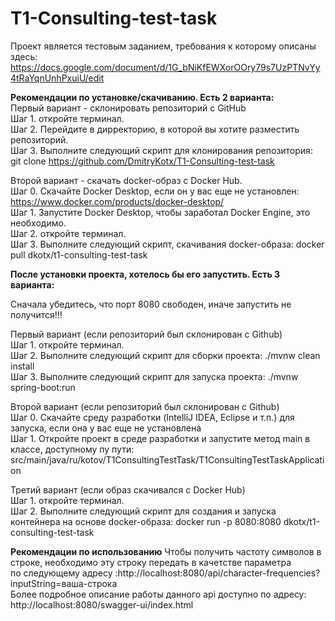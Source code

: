 # T1-Consulting-test-task

Проект является тестовым заданием, требования к которому описаны здесь: https://docs.google.com/document/d/1G_bNiKfEWXorOOry79s7UzPTNvYy4tRaYqnUnhPxuiU/edit

**Рекомендации по установке/скачиванию. Есть 2 варианта:**  
Первый вариант - склонировать репозиторий с GitHub  
Шаг 1. откройте терминал.  
Шаг 2. Перейдите в дирректорию, в которой вы хотите разместить репозиторий.  
Шаг 3. Выполните следующий скрипт для клонирования репозитория: git clone https://github.com/DmitryKotx/T1-Consulting-test-task

Второй вариант - скачать docker-образ с Docker Hub.  
Шаг 0. Скачайте Docker Desktop, если он у вас еще не установлен: https://www.docker.com/products/docker-desktop/  
Шаг 1. Запустите Docker Desktop, чтобы заработал Docker Engine, это необходимо.  
Шаг 2. откройте терминал.  
Шаг 3. Выполните следующий скрипт, скачивания docker-образа: docker pull dkotx/t1-consulting-test-task  

**После установки проекта, хотелось бы его запустить. Есть 3 варианта:**

Сначала убедитесь, что порт 8080 свободен, иначе запустить не получится!!!

Первый вариант (если репозиторий был склонирован с Github)  
Шаг 1. откройте терминал.  
Шаг 2. Выполните следующий скрипт для сборки проекта: ./mvnw clean install  
Шаг 3. Выполните следующий скрипт для запуска проекта: ./mvnw spring-boot:run  

Второй вариант (если репозиторий был склонирован с Github)  
Шаг 0. Скачайте среду разработки (IntelliJ IDEA, Eclipse и т.п.) для запуска, если она у вас еще не установлена  
Шаг 1. Откройте проект в среде разработки и запустите метод main в классе, доступному пу пути: src/main/java/ru/kotov/T1ConsultingTestTask/T1ConsultingTestTaskApplication  

Третий вариант (если образ скачивался с Docker Hub)  
Шаг 1. откройте терминал.  
Шаг 2. Выполните следующий скрипт для создания и запуска контейнера на основе docker-образа: docker run -p 8080:8080 dkotx/t1-consulting-test-task

**Рекомендации по использованию**
Чтобы получить частоту символов в строке, необходимо эту строку передать в качетстве параметра  
по следующему адресу :http://localhost:8080/api/character-frequencies?inputString=ваша-строка  
Более подробное описание работы данного api доступно по адресу: http://localhost:8080/swagger-ui/index.html  
